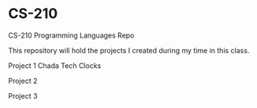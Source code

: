 # CS-210
CS-210 Programming Languages Repo

This repository will hold the projects I created during my time in this class.

Project 1
Chada Tech Clocks

 Project 2

 Project 3
